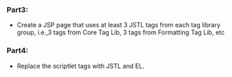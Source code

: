 ### Part3:
* Create a JSP page that uses at least 3 JSTL tags from each tag library group, i.e.,3 tags from Core Tag Lib, 3 tags from Formatting Tag Lib, etc

### Part4:
*  Replace the scriptlet tags with JSTL and EL.

